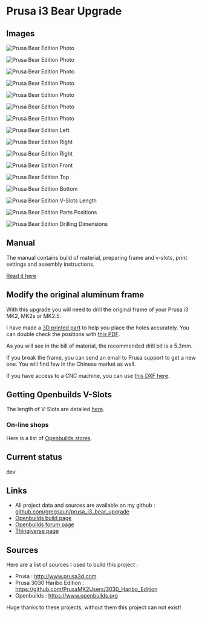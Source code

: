 # Prusa i3 Bear Upgrade

## Images

![Prusa Bear Edition Photo](img/photos/5D3_0571.jpg)

![Prusa Bear Edition Photo](img/photos/5D3_0525.jpg)

![Prusa Bear Edition Photo](img/photos/5D3_0545.jpg)

![Prusa Bear Edition Photo](img/photos/5D3_0531.jpg)

![Prusa Bear Edition Photo](img/photos/5D3_0535.jpg)

![Prusa Bear Edition Photo](img/photos/5D3_0579.jpg)

![Prusa Bear Edition Photo](img/photos/5D3_0595.jpg)

![Prusa Bear Edition Left](img/3d_rendering/home_left.jpg)

![Prusa Bear Edition Right](img/3d_rendering/home_right.jpg)

![Prusa Bear Edition Right](img/3d_rendering/right.jpg)

![Prusa Bear Edition Front](img/3d_rendering/front.jpg)

![Prusa Bear Edition Top](img/3d_rendering/top.jpg)

![Prusa Bear Edition Bottom](img/3d_rendering/bottom.jpg)

![Prusa Bear Edition V-Slots Length](doc/vslots_length.png)

![Prusa Bear Edition Parts Positions](doc/printed_parts_positions.png)

![Prusa Bear Edition Drilling Dimensions](doc/frame_drilling_dimensions.png)


## Manual

The manual contains build of material, preparing frame and v-slots, print settings and assembly instructions.

[Read it here](manual/)


## Modify the original aluminum frame

With this upgrade you will need to drill the original frame of your Prusa i3 MK2, MK2s or MK2.5.

I have made a [3D printed part](printed_parts/stl/drilling_helper.stl) to help you place the holes accurately. You can double check the positions with [this PDF](doc/frame_drilling_dimensions.pdf).

As you will see in the bill of material, the recommended drill bit is a 5.3mm.

If you break the frame, you can send an email to Prusa support to get a new one. You will find few in the Chinese market as well.

If you have access to a CNC machine, you can use [this DXF here](optional_parts/alu_frame/).


## Getting Openbuilds V-Slots

The length of V-Slots are detailed [here](doc/vslots_length.pdf).

### On-line shops

Here is a list of [Openbuilds stores](/doc/openbuilds_stores_list.md).


## Current status

dev


## Links
* All project data and sources are available on my github : [github.com/gregsaun/prusa_i3_bear_upgrade](https://github.com/gregsaun/prusa_i3_bear_upgrade)
* [Openbuilds build page](http://www.openbuilds.org/builds/prusa-i3-bear-upgrade.5661/)
* [Openbuilds forum page](http://www.openbuilds.org/threads/prusa-i3-bear-edition.10274/)
* [Thingiverse page](https://www.thingiverse.com/thing:2562174)


## Sources

Here are a list of sources I used to build this project :

* Prusa : http://www.prusa3d.com
* Prusa 3030 Haribo Edition : https://github.com/PrusaMK2Users/3030_Haribo_Edition
* Openbuilds : https://www.openbuilds.org

Huge thanks to these projects, without them this project can not exist!
